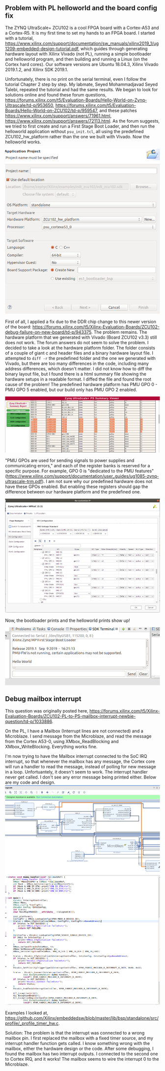 ## Problem with PL helloworld and the board config fix

The ZYNQ UltraScale+ ZCU102 is a cool FPGA board with a Cortex-A53 and a Cortex-R5. It is my first time to set my hands to an FPGA board. I started with a tutorial, https://www.xilinx.com/support/documentation/sw_manuals/xilinx2019_1/ug1209-embedded-design-tutorial.pdf, which guides through generating hardware layout with Xilinx Vivado (not PL), running a simple bootloader and helloworld program, and then building and running a Linux (on the Cortex hard cores). Our software versions are Ubuntu 18.04.3, Xilinx Vivado 2019.1.2, and Xilinx SDK 2019.1.

Unfortunately, there is no print on the serial terminal, even I follow the tutorial Chapter 2 step by step. My labmate, Seyed Mohammadjavad Seyed Talebi, repeated the tutorial and had the same results. We began to look for solutions online and found these forum questions, https://forums.xilinx.com/t5/Evaluation-Boards/Hello-World-on-Zynq-Ultrascale/td-p/953650, https://forums.xilinx.com/t5/Evaluation-Boards/Hello-World-on-ZCU102/td-p/959547, and these patches https://www.xilinx.com/support/answers/71961.html, https://www.xilinx.com/support/answers/72113.html. As the forum suggests, we tried to first create and run a First Stage Boot Loader, and then run the helloworld application without `psu_init.tcl`, all using the predefined ZCU102_hw_platform rather than the one we built with Vivado. Now the helloworld works.

![helloworld program using predefined hardware platform](./pic2.png)

First of all, I applied a fix due to the DDR chip change to this newer version of the board: https://forums.xilinx.com/t5/Xilinx-Evaluation-Boards/ZCU102-debug-failure-on-new-board/td-p/943375. The problem remains. The hardware platform that we generated with Vivado (Board ZCU102 v3.3) still does not work. The forum answers do not seem to solve the problem. I decided to take a look at the hardware platform folder. The folder consists of a couple of giant c and header files and a binary hardware layout file. I attempted to `diff -r` the predefined folder and the one we generated with Vivado, but there are too many differences in the code, including many address differences, which doesn't matter. I did not know how to diff the binary layout file, but I found there is a html summary file showing the hardware setups in a readable format. I diffed the file and found the root cause of the problem! The predefined hardware platform has PMU GPO 0 - PMU GPO 5 enabled, but our build only has PMU GPO 2 enabled. 

![hardware configs html](./pic3.png)

"PMU GPOs are used for sending signals to power supplies and communicating errors," and each of the register banks is reserved for a specific purpose. For example, GPO 0 is "dedicated to the PMU features" (https://www.xilinx.com/support/documentation/user_guides/ug1085-zynq-ultrascale-trm.pdf). I am not sure why our predefined hardware does not have these GPOs enabled. But enabling these registers should gap the difference between our hardware platform and the predefined one.

![config GPOs](./pic4.png)

Now, the bootloader prints and the helloworld prints show up! 

![helloworld prints](./pic5.png)

## Debug mailbox interrupt
This question was originally posted here, https://forums.xilinx.com/t5/Xilinx-Evaluation-Boards/ZCU102-PL-to-PS-mailbox-interrupt-newbie-question/td-p/1033886.

On the PL, I have a Mailbox (Interrupt lines are not connected) and a Microblaze. I send message from the Microblaze, and read the message from the Cortex A53-0, using XMbox_ReadBlocking and XMbox_WriteBlocking. Everything works fine.

I'm now trying to have the Mailbox interrupt connected to the SoC IRQ interrupt, so that whenever the mailbox has any message, the Cortex core will run a handler to read the message, instead of polling for new message in a loop. Unfortuantely, it doesn't seem to work. The interrupt handler never get called. I don't see any error message being printed either. Below are my code and design.
![design](./pic6.jpg)
![code](./pic7.png)

Examples I looked at, https://github.com/Xilinx/embeddedsw/blob/master/lib/bsp/standalone/src/profile/_profile_timer_hw.c.

Solution: The problem is that the interrupt was connected to a wrong mailbox pin. I first replaced the mailbox with a fixed timer source, and my interrupt handler function gets called. I know something wrong with the mailbox, either the hardware design or the code. After some debugging, I found the mailbox has two interrupt outputs. I connected to the second one to Cortex IRQ, and it works! The mailbox seems to wire the interrupt 0 to the Microblaze.


